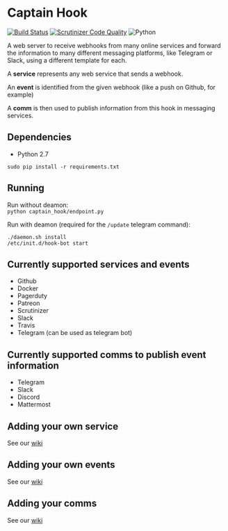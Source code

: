 # Captain Hook

[![Build Status](https://travis-ci.org/captainhookbot/captain_hook.svg?branch=master)](https://travis-ci.org/captainhookbot/captain_hook)
[![Scrutinizer Code Quality](https://scrutinizer-ci.com/g/captainhookbot/captain_hook/badges/quality-score.png?b=master)](https://scrutinizer-ci.com/g/captainhookbot/captain_hook/?branch=master)
![Python](https://img.shields.io/badge/python-2.7-brightgreen.svg)

A web server to receive webhooks from many online services and forward the information
to many different messaging platforms, like Telegram or Slack, using a different
template for each.

A **service** represents any web service that sends a webhook.

An **event** is identified from the given webhook (like a push on Github, for example)

A **comm** is then used to publish information from this hook in messaging services.

## Dependencies

- Python 2.7

`sudo pip install -r requirements.txt`


## Running
Run without deamon:   
`python captain_hook/endpoint.py`

Run with deamon (required for the `/update` telegram command):    
```
./daemon.sh install
/etc/init.d/hook-bot start
```

## Currently supported services and events

- Github
- Docker
- Pagerduty
- Patreon
- Scrutinizer
- Slack
- Travis
- Telegram (can be used as telegram bot)


## Currently supported comms to publish event information

- Telegram
- Slack
- Discord
- Mattermost


## Adding your own service
See our [wiki](https://github.com/captainhookbot/captain_hook/wiki/Adding-a-service)  

## Adding your own events
See our [wiki](https://github.com/captainhookbot/captain_hook/wiki/Adding-a-event)   

## Adding your comms
See our [wiki](https://github.com/captainhookbot/captain_hook/Adding-a-comm)
